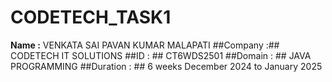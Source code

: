 # CODETECH_TASK1

**Name :** VENKATA SAI PAVAN KUMAR MALAPATI
##Company :## CODETECH IT SOLUTIONS
##ID  :  ## CT6WDS2501
##Domain : ## JAVA PROGRAMMING
##Duration : ## 6 weeks December 2024 to January 2025

